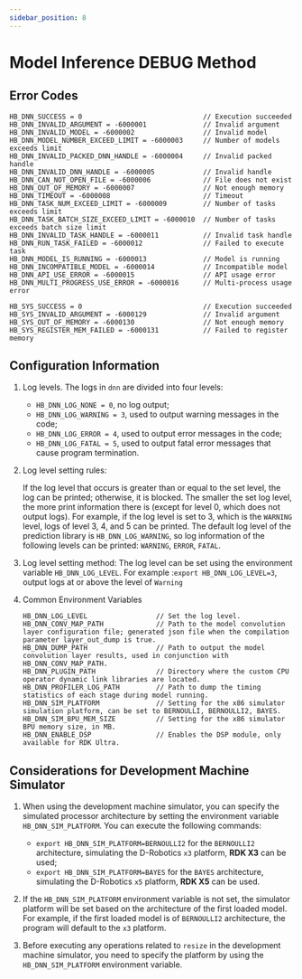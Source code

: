 ```yaml
---
sidebar_position: 8
---
```

# Model Inference DEBUG Method

## Error Codes

    HB_DNN_SUCCESS = 0                              // Execution succeeded
    HB_DNN_INVALID_ARGUMENT = -6000001              // Invalid argument
    HB_DNN_INVALID_MODEL = -6000002                 // Invalid model
    HB_DNN_MODEL_NUMBER_EXCEED_LIMIT = -6000003     // Number of models exceeds limit
    HB_DNN_INVALID_PACKED_DNN_HANDLE = -6000004     // Invalid packed handle
    HB_DNN_INVALID_DNN_HANDLE = -6000005            // Invalid handle
    HB_DNN_CAN_NOT_OPEN_FILE = -6000006             // File does not exist
    HB_DNN_OUT_OF_MEMORY = -6000007                 // Not enough memory
    HB_DNN_TIMEOUT = -6000008                       // Timeout
    HB_DNN_TASK_NUM_EXCEED_LIMIT = -6000009         // Number of tasks exceeds limit
    HB_DNN_TASK_BATCH_SIZE_EXCEED_LIMIT = -6000010  // Number of tasks exceeds batch size limit
    HB_DNN_INVALID_TASK_HANDLE = -6000011           // Invalid task handle
    HB_DNN_RUN_TASK_FAILED = -6000012               // Failed to execute task
    HB_DNN_MODEL_IS_RUNNING = -6000013              // Model is running
    HB_DNN_INCOMPATIBLE_MODEL = -6000014            // Incompatible model
    HB_DNN_API_USE_ERROR = -6000015                 // API usage error
    HB_DNN_MULTI_PROGRESS_USE_ERROR = -6000016      // Multi-process usage error

    HB_SYS_SUCCESS = 0                              // Execution succeeded
    HB_SYS_INVALID_ARGUMENT = -6000129              // Invalid argument
    HB_SYS_OUT_OF_MEMORY = -6000130                 // Not enough memory
    HB_SYS_REGISTER_MEM_FAILED = -6000131           // Failed to register memory

## Configuration Information

1. Log levels. The logs in ``dnn`` are divided into four levels:

   - ``HB_DNN_LOG_NONE = 0``, no log output;
   - ``HB_DNN_LOG_WARNING = 3``, used to output warning messages in the code;
   - ``HB_DNN_LOG_ERROR = 4``, used to output error messages in the code;
   - ``HB_DNN_LOG_FATAL = 5``, used to output fatal error messages that cause program termination.

2. Log level setting rules:

   If the log level that occurs is greater than or equal to the set level, the log can be printed; otherwise, it is blocked. The smaller the set log level, the more print information there is (except for level 0, which does not output logs). For example, if the log level is set to 3, which is the ``WARNING`` level, logs of level 3, 4, and 5 can be printed. The default log level of the prediction library is ``HB_DNN_LOG_WARNING``, so log information of the following levels can be printed: ``WARNING``, ``ERROR``, ``FATAL``.

3. Log level setting method:
   The log level can be set using the environment variable ``HB_DNN_LOG_LEVEL``. For example :`export HB_DNN_LOG_LEVEL=3`, output logs at or above the level of `Warning`

4. Common Environment Variables
   ```
   HB_DNN_LOG_LEVEL                 // Set the log level.
   HB_DNN_CONV_MAP_PATH             // Path to the model convolution layer configuration file; generated json file when the compilation parameter layer_out_dump is true.
   HB_DNN_DUMP_PATH                 // Path to output the model convolution layer results, used in conjunction with HB_DNN_CONV_MAP_PATH.
   HB_DNN_PLUGIN_PATH               // Directory where the custom CPU operator dynamic link libraries are located.
   HB_DNN_PROFILER_LOG_PATH         // Path to dump the timing statistics of each stage during model running.
   HB_DNN_SIM_PLATFORM              // Setting for the x86 simulator simulation platform, can be set to BERNOULLI, BERNOULLI2, BAYES.
   HB_DNN_SIM_BPU_MEM_SIZE          // Setting for the x86 simulator BPU memory size, in MB.
   HB_DNN_ENABLE_DSP                // Enables the DSP module, only available for RDK Ultra.
   ```
   
## Considerations for Development Machine Simulator

1. When using the development machine simulator, you can specify the simulated processor architecture by setting the environment variable `HB_DNN_SIM_PLATFORM`. You can execute the following commands:

   - `export HB_DNN_SIM_PLATFORM=BERNOULLI2` for the `BERNOULLI2` architecture, simulating the D-Robotics `x3` platform, **RDK X3** can be used;
   - `export HB_DNN_SIM_PLATFORM=BAYES` for the `BAYES` architecture, simulating the D-Robotics `x5` platform, **RDK X5** can be used.

2. If the `HB_DNN_SIM_PLATFORM` environment variable is not set, the simulator platform will be set based on the architecture of the first loaded model. For example, if the first loaded model is of `BERNOULLI2` architecture, the program will default to the `x3` platform.

3. Before executing any operations related to `resize` in the development machine simulator, you need to specify the platform by using the `HB_DNN_SIM_PLATFORM` environment variable.